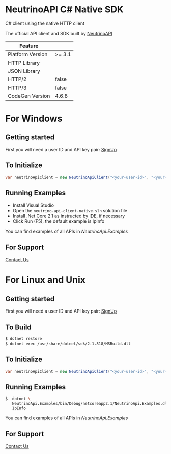 # NeutrinoAPI C# Native SDK

C# client using the native HTTP client

The official API client and SDK built by [NeutrinoAPI](https://www.neutrinoapi.com/)

| Feature          |        |
|------------------|--------|
| Platform Version | >= 3.1 |
| HTTP Library     |        |
| JSON Library     |        |
| HTTP/2           | false  |
| HTTP/3           | false  |
| CodeGen Version  | 4.6.8  |

# For Windows
## Getting started

First you will need a user ID and API key pair: [SignUp](https://www.neutrinoapi.com/signup/)

## To Initialize 
```csharp
var neutrinoApiClient = new NeutrinoApiClient("<your-user-id>", "<your-api-key>");
```

## Running Examples

* Install Visual Studio
* Open the `neutrino-api-client-native.sln` solution file
* Install .Net Core 2.1 as instructed by IDE, if necessary
* Click Run (F5), the default example is IpInfo

You can find examples of all APIs in _NeutrinoApi.Examples_

## For Support 
[Contact Us](https://www.neutrinoapi.com/contact-us/)

# For Linux and Unix
## Getting started

First you will need a user ID and API key pair: [SignUp](https://www.neutrinoapi.com/signup/)

## To Build 
```sh
$ dotnet restore
$ dotnet exec /usr/share/dotnet/sdk/2.1.818/MSBuild.dll
```

## To Initialize 
```csharp
var neutrinoApiClient = new NeutrinoApiClient("<your-user-id>", "<your-api-key>");
```

## Running Examples

```sh
$  dotnet \
   NeutrinoApi.Examples/bin/Debug/netcoreapp2.1/NeutrinoApi.Examples.dll \
   IpInfo
```

You can find examples of all APIs in _NeutrinoApi.Examples_

## For Support 
[Contact Us](https://www.neutrinoapi.com/contact-us/)
